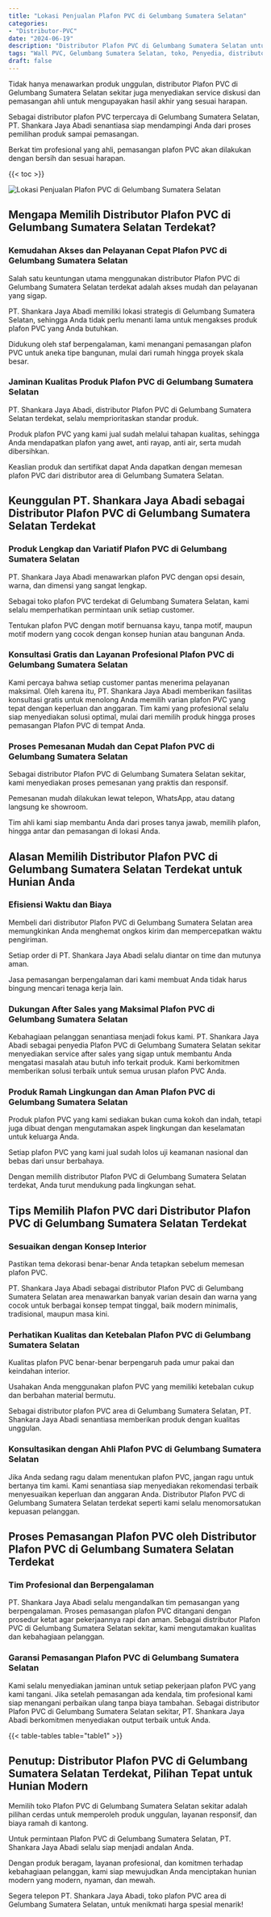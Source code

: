 ```yaml
---
title: "Lokasi Penjualan Plafon PVC di Gelumbang Sumatera Selatan"
categories: 
- "Distributor-PVC"
date: "2024-06-19"
description: "Distributor Plafon PVC di Gelumbang Sumatera Selatan untuk rumah, office, dan ritel. Material terbaik, variasi motif, warna modern, dengan jasa penempatan oleh tim profesional serta jaminan resmi!|Servis distribusi Plafon PVC di Gelumbang Sumatera Selatan untuk kebutuhan rumah, perkantoran, maupun toko, beserta material terbaik dan pemasangan oleh tim ahli dan kepastian resmi.|Pilihan Plafon PVC di Gelumbang Sumatera Selatan yang andal bagi hunian, kantor, serta toko, dengan produk terbaik dan pemasangan ditangani oleh tim profesional serta kepastian resmi.|Penyediaan Plafon PVC di Gelumbang Sumatera Selatan untuk hunian, perkantoran, dan toko, dengan produk terbaik dan pemasangan ditangani oleh teknisi profesional, lengkap beserta garansi resmi.}"
tags: "Wall PVC, Gelumbang Sumatera Selatan, toko, Penyedia, distributor"
draft: false
---
```


Tidak hanya menawarkan produk unggulan, distributor Plafon PVC di Gelumbang Sumatera Selatan sekitar juga menyediakan service diskusi dan pemasangan ahli untuk mengupayakan hasil akhir yang sesuai harapan.

Sebagai distributor plafon PVC terpercaya di Gelumbang Sumatera Selatan, PT. Shankara Jaya Abadi senantiasa siap mendampingi Anda dari proses pemilihan produk sampai pemasangan.

Berkat tim profesional yang ahli, pemasangan plafon PVC akan dilakukan dengan bersih dan sesuai harapan.

{{< toc >}}

![Lokasi Penjualan Plafon PVC di Gelumbang Sumatera Selatan](/images/Distributor-PVC/Lokasi-Penjualan-Plafon-PVC-di-Gelumbang-Sumatera-Selatan.png)


## Mengapa Memilih Distributor Plafon PVC di Gelumbang Sumatera Selatan Terdekat?

### Kemudahan Akses dan Pelayanan Cepat Plafon PVC di Gelumbang Sumatera Selatan

Salah satu keuntungan utama menggunakan distributor Plafon PVC di Gelumbang Sumatera Selatan terdekat adalah akses mudah dan pelayanan yang sigap.

PT. Shankara Jaya Abadi memiliki lokasi strategis di Gelumbang Sumatera Selatan, sehingga Anda tidak perlu menanti lama untuk mengakses produk plafon PVC yang Anda butuhkan.

Didukung oleh staf berpengalaman, kami menangani pemasangan plafon PVC untuk aneka tipe bangunan, mulai dari rumah hingga proyek skala besar.

### Jaminan Kualitas Produk Plafon PVC di Gelumbang Sumatera Selatan

PT. Shankara Jaya Abadi, distributor Plafon PVC di Gelumbang Sumatera Selatan terdekat, selalu memprioritaskan standar produk.

Produk plafon PVC yang kami jual sudah melalui tahapan kualitas, sehingga Anda mendapatkan plafon yang awet, anti rayap, anti air, serta mudah dibersihkan.

Keaslian produk dan sertifikat dapat Anda dapatkan dengan memesan plafon PVC dari distributor area di Gelumbang Sumatera Selatan.

## Keunggulan PT. Shankara Jaya Abadi sebagai Distributor Plafon PVC di Gelumbang Sumatera Selatan Terdekat

### Produk Lengkap dan Variatif Plafon PVC di Gelumbang Sumatera Selatan

PT. Shankara Jaya Abadi menawarkan plafon PVC dengan opsi desain, warna, dan dimensi yang sangat lengkap.

Sebagai toko plafon PVC terdekat di Gelumbang Sumatera Selatan, kami selalu memperhatikan permintaan unik setiap customer.

Tentukan plafon PVC dengan motif bernuansa kayu, tanpa motif, maupun motif modern yang cocok dengan konsep hunian atau bangunan Anda.

### Konsultasi Gratis dan Layanan Profesional Plafon PVC di Gelumbang Sumatera Selatan

Kami percaya bahwa setiap customer pantas menerima pelayanan maksimal. Oleh karena itu, PT. Shankara Jaya Abadi memberikan fasilitas konsultasi gratis untuk menolong Anda memilih varian plafon PVC yang tepat dengan keperluan dan anggaran. Tim kami yang profesional selalu siap menyediakan solusi optimal, mulai dari memilih produk hingga proses pemasangan Plafon PVC di tempat Anda.

### Proses Pemesanan Mudah dan Cepat Plafon PVC di Gelumbang Sumatera Selatan

Sebagai distributor Plafon PVC di Gelumbang Sumatera Selatan sekitar, kami menyediakan proses pemesanan yang praktis dan responsif.

Pemesanan mudah dilakukan lewat telepon, WhatsApp, atau datang langsung ke showroom.

Tim ahli kami siap membantu Anda dari proses tanya jawab, memilih plafon, hingga antar dan pemasangan di lokasi Anda.

## Alasan Memilih Distributor Plafon PVC di Gelumbang Sumatera Selatan Terdekat untuk Hunian Anda

### Efisiensi Waktu dan Biaya

Membeli dari distributor Plafon PVC di Gelumbang Sumatera Selatan area memungkinkan Anda menghemat ongkos kirim dan mempercepatkan waktu pengiriman.

Setiap order di PT. Shankara Jaya Abadi selalu diantar on time dan mutunya aman.

Jasa pemasangan berpengalaman dari kami membuat Anda tidak harus bingung mencari tenaga kerja lain.

### Dukungan After Sales yang Maksimal Plafon PVC di Gelumbang Sumatera Selatan

Kebahagiaan pelanggan senantiasa menjadi fokus kami. PT. Shankara Jaya Abadi sebagai penyedia Plafon PVC di Gelumbang Sumatera Selatan sekitar menyediakan service after sales yang sigap untuk membantu Anda mengatasi masalah atau butuh info terkait produk. Kami berkomitmen memberikan solusi terbaik untuk semua urusan plafon PVC Anda.

### Produk Ramah Lingkungan dan Aman Plafon PVC di Gelumbang Sumatera Selatan

Produk plafon PVC yang kami sediakan bukan cuma kokoh dan indah, tetapi juga dibuat dengan mengutamakan aspek lingkungan dan keselamatan untuk keluarga Anda.

Setiap plafon PVC yang kami jual sudah lolos uji keamanan nasional dan bebas dari unsur berbahaya.

Dengan memilih distributor Plafon PVC di Gelumbang Sumatera Selatan terdekat, Anda turut mendukung pada lingkungan sehat.

## Tips Memilih Plafon PVC dari Distributor Plafon PVC di Gelumbang Sumatera Selatan Terdekat

### Sesuaikan dengan Konsep Interior

Pastikan tema dekorasi benar-benar Anda tetapkan sebelum memesan plafon PVC.

PT. Shankara Jaya Abadi sebagai distributor Plafon PVC di Gelumbang Sumatera Selatan area menawarkan banyak varian desain dan warna yang cocok untuk berbagai konsep tempat tinggal, baik modern minimalis, tradisional, maupun masa kini.

### Perhatikan Kualitas dan Ketebalan Plafon PVC di Gelumbang Sumatera Selatan

Kualitas plafon PVC benar-benar berpengaruh pada umur pakai dan keindahan interior.

Usahakan Anda menggunakan plafon PVC yang memiliki ketebalan cukup dan berbahan material bermutu.

Sebagai distributor plafon PVC area di Gelumbang Sumatera Selatan, PT. Shankara Jaya Abadi senantiasa memberikan produk dengan kualitas unggulan.

### Konsultasikan dengan Ahli Plafon PVC di Gelumbang Sumatera Selatan

Jika Anda sedang ragu dalam menentukan plafon PVC, jangan ragu untuk bertanya tim kami. Kami senantiasa siap menyediakan rekomendasi terbaik menyesuaikan keperluan dan anggaran Anda. Distributor Plafon PVC di Gelumbang Sumatera Selatan terdekat seperti kami selalu menomorsatukan kepuasan pelanggan.

## Proses Pemasangan Plafon PVC oleh Distributor Plafon PVC di Gelumbang Sumatera Selatan Terdekat

### Tim Profesional dan Berpengalaman

PT. Shankara Jaya Abadi selalu mengandalkan tim pemasangan yang berpengalaman. Proses pemasangan plafon PVC ditangani dengan prosedur ketat agar pekerjaannya rapi dan aman. Sebagai distributor Plafon PVC di Gelumbang Sumatera Selatan sekitar, kami mengutamakan kualitas dan kebahagiaan pelanggan.

### Garansi Pemasangan Plafon PVC di Gelumbang Sumatera Selatan

Kami selalu menyediakan jaminan untuk setiap pekerjaan plafon PVC yang kami tangani. Jika setelah pemasangan ada kendala, tim profesional kami siap menangani perbaikan ulang tanpa biaya tambahan. Sebagai distributor Plafon PVC di Gelumbang Sumatera Selatan sekitar, PT. Shankara Jaya Abadi berkomitmen menyediakan output terbaik untuk Anda.

{{< table-tables table="table1" >}}

## Penutup: Distributor Plafon PVC di Gelumbang Sumatera Selatan Terdekat, Pilihan Tepat untuk Hunian Modern

Memilih toko Plafon PVC di Gelumbang Sumatera Selatan sekitar adalah pilihan cerdas untuk memperoleh produk unggulan, layanan responsif, dan biaya ramah di kantong.

Untuk permintaan Plafon PVC di Gelumbang Sumatera Selatan, PT. Shankara Jaya Abadi selalu siap menjadi andalan Anda.

Dengan produk beragam, layanan profesional, dan komitmen terhadap kebahagiaan pelanggan, kami siap mewujudkan Anda menciptakan hunian modern yang modern, nyaman, dan mewah.

Segera telepon PT. Shankara Jaya Abadi, toko plafon PVC area di Gelumbang Sumatera Selatan, untuk menikmati harga spesial menarik!